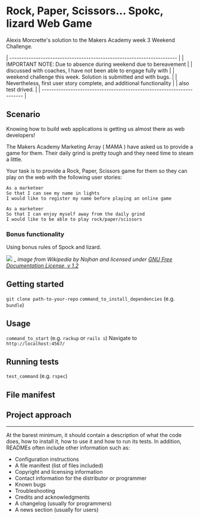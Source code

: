 # Rock, Paper, Scissors... Spokc, lizard Web Game

Alexis Morcrette's solution to the Makers Academy week 3 Weekend Challenge.


| ---------------------------------------------------------------------- | 
| IMPORTANT NOTE: Due to absence during weekend due to bereavement       |
| discussed with coaches, I have not been able to engage fully with      |
| weekend challenge this week. Solution is submitted and with bugs.      |
| Nevertheless, first user story complete, and additional functionality  |
| also test drived.                                                      | 
| ---------------------------------------------------------------------- | 

## Scenario

Knowing how to build web applications is getting us almost there as web developers!

The Makers Academy Marketing Array ( MAMA ) have asked us to provide a game for them. Their daily grind is pretty tough and they need time to steam a little.

Your task is to provide a Rock, Paper, Scissors game for them so they can play on the web with the following user stories:

```
As a marketeer
So that I can see my name in lights
I would like to register my name before playing an online game

As a marketeer
So that I can enjoy myself away from the daily grind
I would like to be able to play rock/paper/scissors
```

### Bonus functionality

Using bonus rules of Spock and lizard.

![](./Pierre_ciseaux_feuille_l%C3%A9zard_spock_aligned.svg)
_
_image from Wikipedia by Nojhan and licensed under [GNU Free Documentation License, v 1.2](https://commons.wikimedia.org/wiki/Commons:GNU_Free_Documentation_License,_version_1.2)_

## Getting started

`git clone path-to-your-repo`
`command_to_install_dependencies` (e.g. `bundle`)

## Usage

`command_to_start` (e.g. `rackup` or `rails s`)
Navigate to `http://localhost:4567/`


## Running tests

`test_command` (e.g. `rspec`)

## File manifest

## Project approach

----------------------------------------------

At the barest minimum, it should contain a description of what the code does, how to install it, how to use it and how to run its tests. In addition, READMEs often include other information such as:

- Configuration instructions
- A file manifest (list of files included)
- Copyright and licensing information
- Contact information for the distributor or programmer
- Known bugs
- Troubleshooting
- Credits and acknowledgments
- A changelog (usually for programmers)
- A news section (usually for users)
